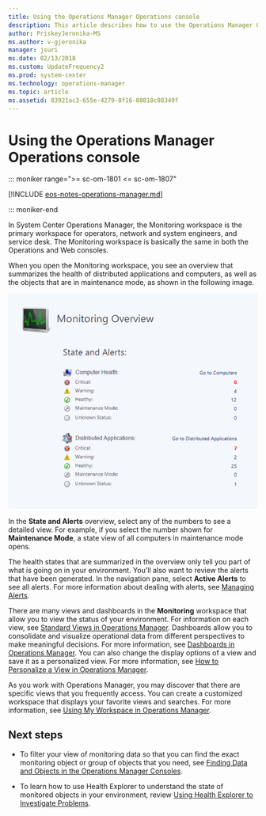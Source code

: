 ```yaml
---
title: Using the Operations Manager Operations console
description: This article describes how to use the Operations Manager Operations console to view operational data from monitored objects in the environment.
author: PriskeyJeronika-MS
ms.author: v-gjeronika
manager: jsuri
ms.date: 02/13/2018
ms.custom: UpdateFrequency2
ms.prod: system-center
ms.technology: operations-manager
ms.topic: article
ms.assetid: 83921ac3-655e-4279-8f16-88818c88349f
---  
```


# Using the Operations Manager Operations console

::: moniker range=">= sc-om-1801 <= sc-om-1807"

[!INCLUDE [eos-notes-operations-manager.md](../includes/eos-notes-operations-manager.md)]

::: moniker-end

In System Center Operations Manager, the Monitoring workspace is the primary workspace for operators, network and system engineers, and service desk. The Monitoring workspace is basically the same in both the Operations and Web consoles.  

When you open the Monitoring workspace, you see an overview that summarizes the health of distributed applications and computers, as well as the objects that are in maintenance mode, as shown in the following image.  

![Screenshot showing Monitoring overview summarizes alert status.](./media/manage-using-monitoring-workspace/summarize-alert-status.png)  

In the **State and Alerts** overview, select any of the numbers to see a detailed view. For example, if you select the number shown for **Maintenance Mode**, a state view of all computers in maintenance mode opens.  

The health states that are summarized in the overview only tell you part of what is going on in your environment. You'll also want to review the alerts that have been generated. In the navigation pane, select **Active Alerts** to see all alerts. For more information about dealing with alerts, see [Managing Alerts](manage-alert-generation-overview.md).  

There are many views and dashboards in the **Monitoring** workspace that allow you to view the status of your environment. For information on each view, see [Standard Views in Operations Manager](manage-console-standard-views.md). Dashboards allow you to consolidate and visualize operational data from different perspectives to make meaningful decisions. For more information, see [Dashboards in Operations Manager](manage-dashboards-overview.md).  You can also change the display options of a view and save it as a personalized view. For more information, see [How to Personalize a View in Operations Manager](manage-console-personalize-views.md).  

As you work with Operations Manager, you may discover that there are specific views that you frequently access. You can create a customized workspace that displays your favorite views and searches. For more information, see [Using My Workspace in Operations Manager](manage-consoles-my-workspace.md).  

## Next steps

* To filter your view of monitoring data so that you can find the exact monitoring object or group of objects that you need, see [Finding Data and Objects in the Operations Manager Consoles](manage-console-finding-data.md).

* To learn how to use Health Explorer to understand the state of monitored objects in your environment, review [Using Health Explorer to Investigate Problems](manage-consoles-overview-healthexplorer.md).
